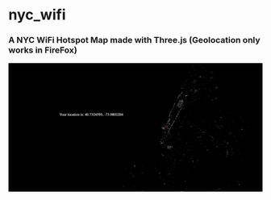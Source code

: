 # nyc_wifi
### A NYC WiFi Hotspot Map made with Three.js (Geolocation only works in FireFox)

![alt tag](https://github.com/jimmyadg/nyc_wifi/blob/master/pic.png)

